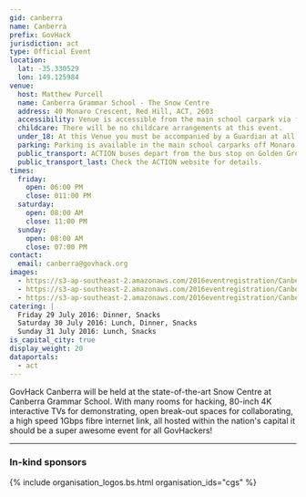 ```yaml
---
gid: canberra
name: Canberra
prefix: GovHack
jurisdiction: act
type: Official Event
location:
  lat: -35.330529
  lon: 149.125984
venue:
  host: Matthew Purcell
  name: Canberra Grammar School - The Snow Centre
  address: 40 Monaro Crescent, Red Hill, ACT, 2603
  accessibility: Venue is accessible from the main school carpark via footpaths. The Snow Centre has a lift which provides access to all levels of the building.
  childcare: There will be no childcare arrangements at this event.
  under_18: At this Venue you must be accompanied by a Guardian at all times
  parking: Parking is available in the main school carparks off Monaro Crescent. Note, there will be a large number of sporting matches taking place on the school ovals on Saturday morning so it is advisable to arrive early to GovHack otherwise parking could be difficult.
  public_transport: ACTION buses depart from the bus stop on Golden Grove, next to the Snow Centre.
  public_transport_last: Check the ACTION website for details.
times:
  friday:
    open: 06:00 PM
    close: 011:00 PM
  saturday:
    open: 08:00 AM
    close: 11:00 PM
  sunday:
    open: 08:00 AM
    close: 07:00 PM
contact:
  email: canberra@govhack.org
images:
  - https://s3-ap-southeast-2.amazonaws.com/2016eventregistration/CanberraOfficial-act/20150206_DX_1155.jpg
  - https://s3-ap-southeast-2.amazonaws.com/2016eventregistration/CanberraOfficial-act/20150206_DX_1222.jpg
  - https://s3-ap-southeast-2.amazonaws.com/2016eventregistration/CanberraOfficial-act/20150206_DX_1636.jpg
catering: |
  Friday 29 July 2016: Dinner, Snacks
  Saturday 30 July 2016: Lunch, Dinner, Snacks
  Sunday 31 July 2016: Lunch, Snacks
is_capital_city: true
display_weight: 20
dataportals: 
  - act
---
```


GovHack Canberra will be held at the state-of-the-art Snow Centre at Canberra Grammar School. With many rooms for hacking, 80-inch 4K interactive TVs for demonstrating, open break-out spaces for collaborating, a high speed 1Gbps fibre internet link, all hosted within the nation's capital it should be a super awesome event for all GovHackers!

---

### In-kind sponsors
<div class="row">
    <div class="col-md-4 col-xs-12">{% include organisation_logos.bs.html organisation_ids="cgs" %}</div>
</div>


